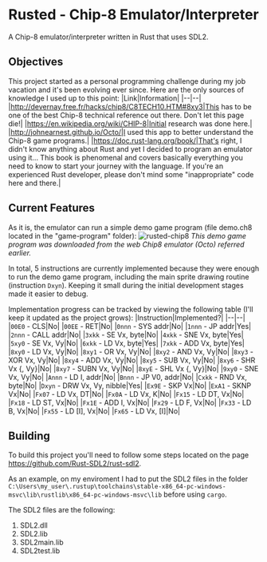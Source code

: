 # Rusted - Chip-8 Emulator/Interpreter
A Chip-8 emulator/interpreter written in Rust that uses SDL2.

## Objectives
This project started as a personal programming challenge during my job vacation and it's been evolving ever since. Here are the only sources of knowledge I used up to this point:
|Link|Information|
|--|--|
|http://devernay.free.fr/hacks/chip8/C8TECH10.HTM#8xy3|This has to be one of the best Chip-8 technical reference out there. Don't let this page die!|
|https://en.wikipedia.org/wiki/CHIP-8|Initial research was done here.|
|http://johnearnest.github.io/Octo/|I used this app to better understand the Chip-8 game programs.|
|https://doc.rust-lang.org/book/|That's right, I didn't know anything about Rust and yet I decided to program an emulator using it... This book is phenomenal and covers basically everything you need to know to start your journey with the language. If you're an experienced Rust developer, please don't mind some "inappropriate" code here and there.|

## Current Features
As it is, the emulator can run a simple demo game program (file demo.ch8 located in the "game-program" folder):
![rusted-chip8](https://github.com/rodrigoCucick/rusted-chip8/assets/16089829/3d5b7226-06dc-49df-8d8e-d9500f03ec83)
_This demo game program was downloaded from the web Chip8 emulator (Octo) referred earlier._

In total, 5 instructions are currently implemented because they were enough to run the demo game program, including the main sprite drawing routine (instruction `Dxyn`). Keeping it small during the initial development stages made it easier to debug.

Implementation progress can be tracked by viewing the following table (I'll keep it updated as the project grows):
|Instruction|Implemented?|
|--|--|
|`00E0` - CLS|No|
|`00EE` - RET|No|
|`0nnn` - SYS addr|No|
|`1nnn` - JP addr|Yes|
|`2nnn` - CALL addr|No|
|`3xkk` - SE Vx, byte|No|
|`4xkk` - SNE Vx, byte|Yes|
|`5xy0` - SE Vx, Vy|No|
|`6xkk` - LD Vx, byte|Yes|
|`7xkk` - ADD Vx, byte|Yes|
|`8xy0` - LD Vx, Vy|No|
|`8xy1` - OR Vx, Vy|No|
|`8xy2` - AND Vx, Vy|No|
|`8xy3` - XOR Vx, Vy|No|
|`8xy4` - ADD Vx, Vy|No|
|`8xy5` - SUB Vx, Vy|No|
|`8xy6` - SHR Vx {, Vy}|No|
|`8xy7` - SUBN Vx, Vy|No|
|`8xyE` - SHL Vx {, Vy}|No|
|`9xy0` - SNE Vx, Vy|No|
|`Annn` - LD I, addr|No|
|`Bnnn` - JP V0, addr|No|
|`Cxkk` - RND Vx, byte|No|
|`Dxyn` - DRW Vx, Vy, nibble|Yes|
|`Ex9E` - SKP Vx|No|
|`ExA1` - SKNP Vx|No|
|`Fx07` - LD Vx, DT|No|
|`Fx0A` - LD Vx, K|No|
|`Fx15` - LD DT, Vx|No|
|`Fx18` - LD ST, Vx|No|
|`Fx1E` - ADD I, Vx|No|
|`Fx29` - LD F, Vx|No|
|`Fx33` - LD B, Vx|No|
|`Fx55` - LD [I], Vx|No|
|`Fx65` - LD Vx, [I]|No|

## Building
To build this project you'll need to follow some steps located on the page https://github.com/Rust-SDL2/rust-sdl2.

As an example, on my enviroment I had to put the SDL2 files in the folder `C:\Users\my_user\.rustup\toolchains\stable-x86_64-pc-windows-msvc\lib\rustlib\x86_64-pc-windows-msvc\lib` before using `cargo`.

The SDL2 files are the following:
1. SDL2.dll
2. SDL2.lib
3. SDL2main.lib
4. SDL2test.lib
